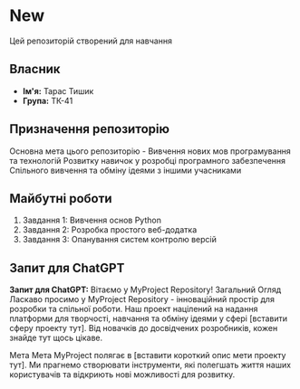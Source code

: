 # New

Цей репозиторій створений для навчання

## Власник
- **Ім'я:** Тарас Тишик
- **Група:** ТК-41

## Призначення репозиторію
Основна мета цього репозиторію - 
Вивчення нових мов програмування та технологій
Розвитку навичок у розробці програмного забезпечення
Спільного вивчення та обміну ідеями з іншими учасниками

## Майбутні роботи
1. Завдання 1: Вивчення основ Python
2. Завдання 2: Розробка простого веб-додатка
3. Завдання 3: Опанування систем контролю версій

## Запит для ChatGPT
**Запит для ChatGPT:** 
Вітаємо у MyProject Repository!
Загальний Огляд
Ласкаво просимо у MyProject Repository - інноваційний простір для розробки та спільної роботи. Наш проект націлений на надання платформи для творчості, навчання та обміну ідеями у сфері [вставити сферу проекту тут]. Від новачків до досвідчених розробників, кожен знайде тут щось цікаве.

Мета
Мета MyProject полягає в [вставити короткий опис мети проекту тут]. Ми прагнемо створювати інструменти, які полегшать життя наших користувачів та відкриють нові можливості для розвитку.

